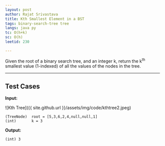 ```yaml
---
layout: post
author: Rajat Srivastava
title: Kth Smallest Element in a BST
tags: binary-search-tree tree
langs: java py
tc: O(h+k)
sc: O(h)
leetid: 230

---
```


Given the root of a binary search tree, and an integer k, return the k<sup>th</sup> smallest value (1-indexed) of all the values of the nodes in the tree.

---
## Test Cases

**Input:**

![Kth Tree]({{ site.github.url }}/assets/img/code/kthtree2.jpeg)

    (TreeNode)  root = [5,3,6,2,4,null,null,1]
    (int)       k = 3

**Output:**

    (int) 3 
